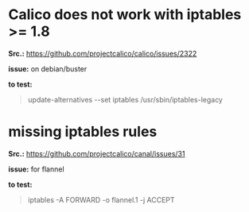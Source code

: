 # Calico does not work with iptables >= 1.8
**Src.:** https://github.com/projectcalico/calico/issues/2322

**issue:** on debian/buster

**to test:** 
>update-alternatives --set iptables /usr/sbin/iptables-legacy



# missing iptables rules

**Src.:** https://github.com/projectcalico/canal/issues/31

**issue:** for flannel

**to test:**
>iptables -A FORWARD -o flannel.1 -j ACCEPT
